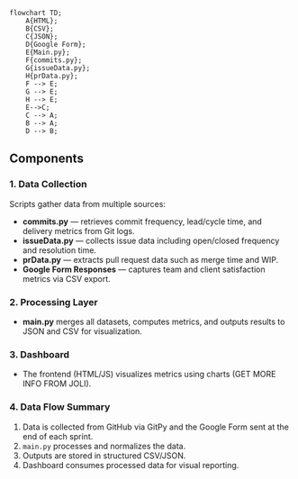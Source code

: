 
```mermaid
flowchart TD;
    A{HTML};
    B{CSV};
    C{JSON};
    D{Google Form};
    E{Main.py};
    F{commits.py};
    G{issueData.py};
    H{prData.py};
    F --> E;
    G --> E;
    H --> E;
    E-->C;
    C --> A;
    B --> A;
    D --> B;
```
## Components

### 1. Data Collection
Scripts gather data from multiple sources:
- **commits.py** — retrieves commit frequency, lead/cycle time, and delivery metrics from Git logs.
- **issueData.py** — collects issue data including open/closed frequency and resolution time.
- **prData.py** — extracts pull request data such as merge time and WIP.
- **Google Form Responses** — captures team and client satisfaction metrics via CSV export.

### 2. Processing Layer
- **main.py** merges all datasets, computes metrics, and outputs results to JSON and CSV for visualization.

### 3. Dashboard
- The frontend (HTML/JS) visualizes metrics using charts (GET MORE INFO FROM JOLI).

### 4. Data Flow Summary
1. Data is collected from GitHub via GitPy and the Google Form sent at the end of each sprint.
2. `main.py` processes and normalizes the data.
3. Outputs are stored in structured CSV/JSON.
4. Dashboard consumes processed data for visual reporting.

